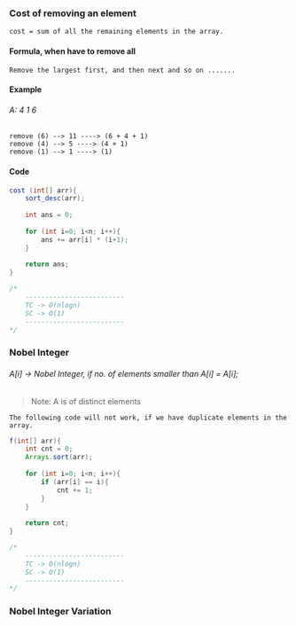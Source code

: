 ### Cost of removing an element

```
cost = sum of all the remaining elements in the array.
```

#### Formula, when have to remove all

```
Remove the largest first, and then next and so on .......
```

#### Example

###### A: 4 1 6

```
remove (6) --> 11 ----> (6 + 4 + 1)
remove (4) --> 5 ----> (4 + 1)
remove (1) --> 1 ----> (1)
```

#### Code

```java
cost (int[] arr){
	sort_desc(arr);
	
	int ans = 0;
	
	for (int i=0; i<n; i++){
		ans += arr[i] * (i+1);
	}
	
	return ans;
}

/*
	-------------------------
	TC -> O(nlogn)
	SC -> O(1)
	-------------------------
*/
```


### Nobel Integer
###### A[i] -> Nobel Integer, if no. of elements smaller than A[i] = A[i];

>Note: A is of distinct elements

	The following code will not work, if we have duplicate elements in the array.
```java
f(int[] arr){
	int cnt = 0;
	Arrays.sort(arr);
	
	for (int i=0; i<n; i++){
		if (arr[i] == i){
			cnt += 1;
		}
	}
	
	return cnt;
}

/*
	-------------------------
	TC -> O(nlogn)
	SC -> O(1)
	-------------------------
*/
```

### Nobel Integer Variation